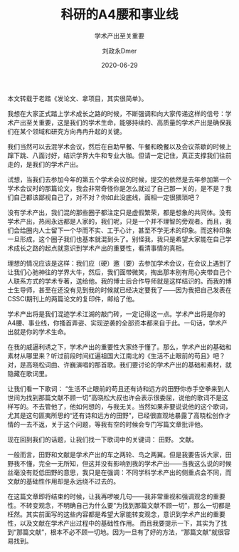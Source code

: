 ﻿---
layout:     post
title:      科研的A4腰和事业线
subtitle:   学术产出至关重要
date:       2020-06-29
author:     刘政永Dmer
header-img: img/post-bg-dmers.jpg
catalog: true
tags:
    - 稻花香里说科研
---
本文转载于老踏《发论文、拿项目，其实很简单》。

我想在大家正式踏上学术成长之路的时候，不断强调和向大家传递这样的信号：学术产出至关重要，这是我们的学术生命，能够持续的、高质量的学术产出是确保我们在某个领域和研究方向冉冉升起的关键。

我们当然可以去混学术会议，然后在自助早餐、午餐和晚餐以及会议茶歇的时候上蹿下跳、八面讨好，结识学界大牛和专业大咖。但请一定记住，真正支撑我们往前走的，是我们的学术产出。

试想，当我们去参加今年的第五个学术会议的时候，提交的依然是去年参加第一个学术会议时的那篇论文，我会非常奇怪你是怎么就过了自己那一关的，是不是？我们自己都该鄙视自己了，对不对？你如此没底线，面相一定很猥琐吧？

没有学术产出，我们混的那些圈子都注定只是虚假繁荣，都是想象的共同体。没有学术产出，热闹永远都是人家的，我们呢，只是一个并不理智的旁观者。而且，我们会给圈内人士留下一个华而不实、工于心计，甚至不学无术的印象。而这种印象一旦形成，这个圈子我们也基本就混到头了。别怪我，我只是希望大家能在自己学术成长之路的起点就意识到学术产出的重要性，看清事情的真相。

理想的情况应该是这样：我们应（硬）邀（要）去参加学术会议，在会议上遇到了让我们心驰神往的学界大牛，然后，我们面带微笑，掏出那本别有用心夹带自己个人联系方式的学术专著，送给他。我的博士后合作导师就是这样结识的。而我的博士生导师，甚至在还没有见到我的时候就已经决定要我了——因为我把自己发表在CSSCI期刊上的两篇论文的复印件，邮给了他。

学术产出将是我们混迹学术江湖的敲门砖，一定记得这一点。学术产出将是你的A4腰、事业线，你搔首弄姿、实现逆袭的全部资本都来自于此。一句话，学术产出就是你的学术生命。

在我的威逼利诱之下，学术产出的重要性大家终于懂了。那么，学术产出的基础和素材从哪里来？听过前段时间红遍祖国大江南北的《生活不止眼前的苟且》吧？对，是高晓松词曲、许巍演唱的那首歌。我们要讨论的学术产出的基础和素材，就隐藏在歌词里。

让我们看一下歌词： “生活不止眼前的苟且还有诗和远方的田野你赤手空拳来到人世间为找到那篇文献不顾一切”高晓松大叔也许会表示很委屈，说他的歌词不是这样写的。不去管他了，他如何想的，与我无关。当然如果非要说说他的这个歌词，尤其是这句匪夷所思的“还有诗和远方的田野”，已经很直观地暴露了高晓松创作才情的一去不返，关于这个问题，等我有空的时候会专门写篇文章批评他。 

现在回到我们的话题，让我们找一下歌词中的关键词：
田野。 文献。

一般而言，田野和文献是学术产出的车之两轮、鸟之两翼。但是我要告诉大家，田野我不懂，完全一无所知，但这并没有影响到我的学术产出——当我这么说的时候丝毫没有贬低田野的意思，我只是在强调：不同学科学术产出的侧重点会不同，而文献的基础性作用却是永远绕不过去的。 

在这篇文章即将结束的时候，让我再啰唆几句——我非常重视和强调观念的重要性。不转变观念，不明确自己为什么要“为找到那篇文献不顾一切”，那么一切都是枉然。其实前面写的这些内容都是希望大家能转变观念，意识到学术产出的重要性，以及文献在学术产出过程中的基础性作用。 而且我要提示一下，其实为了找到“那篇文献”，根本不必不顾一切地。因为一旦有了好的方法，“那篇文献”就很容易找到。




